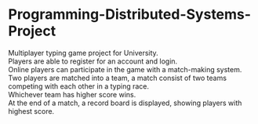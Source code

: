 # Programming-Distributed-Systems-Project
Multiplayer typing game project for University.  
Players are able to register for an account and login.  
Online players can participate in the game with a match-making system.  
Two players are matched into a team, a match consist of two teams competing with each other in a typing race.  
Whichever team has higher score wins.  
At the end of a match, a record board is displayed, showing players with highest score.
